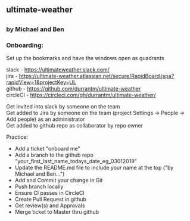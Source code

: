 ## ultimate-weather  
##  
### by Michael and Ben

### Onboarding:

Set up the bookmarks and have the windows open as quadrants

slack - https://ultimateweather.slack.com/  
jira - https://ultimate-weather.atlassian.net/secure/RapidBoard.jspa?rapidView=1&projectKey=UL  
github - https://github.com/durrantm/ultimate-weather  
circleCI - https://circleci.com/gh/durrantm/ultimate-weather/

Get invited into slack by someone on the team  
Get added to Jira by someone on the team (project Settings -> People -> Add people) as an administrator  
Get added to github repo as collaborator by repo owner

Practice:  
- Add a ticket "onboard me"  
- Add a branch to the github repo "your_first_last_name_todays_date_eg_03012019"  
- Update the README.md file to include your name at the top ("by Michael and Ben...")  
- Add and Commit your change in Git  
- Push branch locally 
- Ensure CI passes in CircleCI
- Create Pull Request in github
- Get review(s) and Approvals
- Merge ticket to Master thru github  
